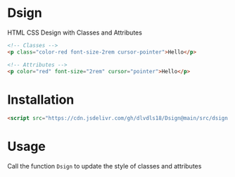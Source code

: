 # Dsign
HTML CSS Design with Classes and Attributes

```html
<!-- Classes -->
<p class="color-red font-size-2rem cursor-pointer">Hello</p>

<!-- Attributes -->
<p color="red" font-size="2rem" cursor="pointer">Hello</p>
```

# Installation

```html
<script src="https://cdn.jsdelivr.com/gh/dlvdls18/Dsign@main/src/dsign.js"></script>
```

# Usage

Call the function `Dsign` to update the style of classes and attributes